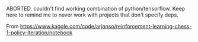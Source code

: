 ABORTED. couldn't find working combination of python/tensorflow. Keep here
to remind me to never work with projects that don't specify deps.

From https://www.kaggle.com/code/arjanso/reinforcement-learning-chess-1-policy-iteration/notebook
